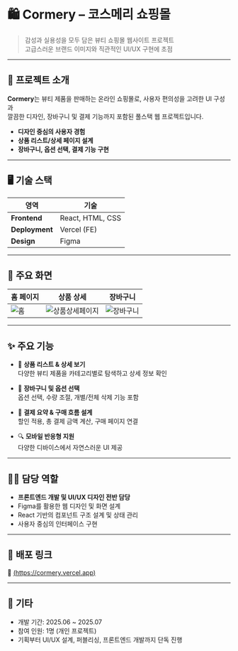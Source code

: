 # 🛍️ Cormery – 코스메리 쇼핑몰

> 감성과 실용성을 모두 담은 뷰티 쇼핑몰 웹사이트 프로젝트  
> 고급스러운 브랜드 이미지와 직관적인 UI/UX 구현에 초점

---

## 📌 프로젝트 소개

**Cormery**는 뷰티 제품을 판매하는 온라인 쇼핑몰로, 사용자 편의성을 고려한 UI 구성과  
깔끔한 디자인, 장바구니 및 결제 기능까지 포함된 풀스택 웹 프로젝트입니다.

- **디자인 중심의 사용자 경험**
- **상품 리스트/상세 페이지 설계**
- **장바구니, 옵션 선택, 결제 기능 구현**

---

## 🖥️ 기술 스택

| 영역 | 기술 |
|------|------|
| **Frontend** | React, HTML, CSS |
| **Deployment** | Vercel (FE) |
| **Design** | Figma |

---

## 🎨 주요 화면

| 홈 페이지 | 상품 상세 | 장바구니 |
|----------|-----------|---------|
| ![홈](.public/readme/1.png) | ![상품상세페이지](.public/readme/2.png) | ![장바구니](.public/readme/3.png) |
 

---

## ✨ 주요 기능

- 💄 **상품 리스트 & 상세 보기**  
  다양한 뷰티 제품을 카테고리별로 탐색하고 상세 정보 확인

- 🛒 **장바구니 및 옵션 선택**  
  옵션 선택, 수량 조절, 개별/전체 삭제 기능 포함

- 🧾 **결제 요약 & 구매 흐름 설계**  
  할인 적용, 총 결제 금액 계산, 구매 페이지 연결

- 🔍 **모바일 반응형 지원**  
  다양한 디바이스에서 자연스러운 UI 제공

---

## 👩‍💻 담당 역할

- **프론트엔드 개발 및 UI/UX 디자인 전반 담당**
- Figma를 활용한 웹 디자인 및 화면 설계
- React 기반의 컴포넌트 구조 설계 및 상태 관리
- 사용자 중심의 인터페이스 구현

---

## 🚀 배포 링크

🔗 [(https://cormery.vercel.app)](https://personal-space-eta.vercel.app/)

---

## 📝 기타

- 개발 기간: 2025.06 ~ 2025.07  
- 참여 인원: 1명 (개인 프로젝트)  
- 기획부터 UI/UX 설계, 퍼블리싱, 프론트엔드 개발까지 단독 진행

